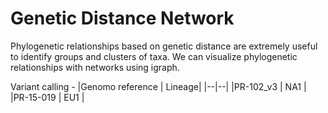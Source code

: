 # Genetic Distance Network

Phylogenetic relationships based on genetic distance are extremely useful to identify groups and clusters of taxa.
We can visualize phylogenetic relationships with networks using igraph. 


Variant calling - 
|Genomo reference | Lineage|
|--|--|
|PR-102_v3 | NA1 |
|PR-15-019 | EU1 |

